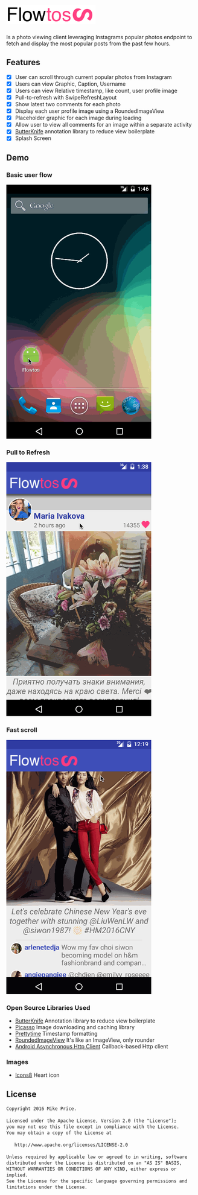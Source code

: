 # ![Alt text](/Resources/flowto_logo.png "Its like photos, only with more flow")
Is a photo viewing client leveraging Instagrams popular photos endpoint to fetch and display the most popular posts from the past few hours.

## Features
- [x] User can scroll through current popular photos from Instagram
- [x] Users can view Graphic, Caption, Username
- [x] Users can view Relative timestamp, like count, user profile image
- [x] Pull-to-refresh with SwipeRefreshLayout
- [x] Show latest two comments for each photo
- [x] Display each user profile image using a RoundedImageView
- [x] Placeholder graphic for each image during loading
- [x] Allow user to view all comments for an image within a separate activity
- [x] [ButterKnife](http://jakewharton.github.io/butterknife/) annotation library to reduce view boilerplate
- [x] Splash Screen

## Demo
### Basic user flow
![Alt text](/Resources/splashFlowWinner.gif)

### Pull to Refresh
![Alt text](/Resources/splashPullToRefresh2.gif)

### Fast scroll
![Alt text](/Resources/splashDemoFastScroll.gif "Smooth scrolling and placeholder images")

### Open Source Libraries Used
- [ButterKnife](http://jakewharton.github.io/butterknife/) Annotation library to reduce view boilerplate
- [Picasso](https://github.com/square/picasso) Image downloading and caching library 
- [Prettytime](http://www.ocpsoft.org/prettytime/) Timestamp formatting
- [RoundedImageView](https://github.com/vinc3m1/RoundedImageView) It's like an ImageView, only rounder
- [Android Asynchronous Http Client](http://loopj.com/android-async-http/) Callback-based Http client

### Images
- [Icons8](https://icons8.com/android-icons/) Heart icon

License
--------

    Copyright 2016 Mike Price.

    Licensed under the Apache License, Version 2.0 (the "License");
    you may not use this file except in compliance with the License.
    You may obtain a copy of the License at

       http://www.apache.org/licenses/LICENSE-2.0

    Unless required by applicable law or agreed to in writing, software
    distributed under the License is distributed on an "AS IS" BASIS,
    WITHOUT WARRANTIES OR CONDITIONS OF ANY KIND, either express or implied.
    See the License for the specific language governing permissions and
    limitations under the License.

